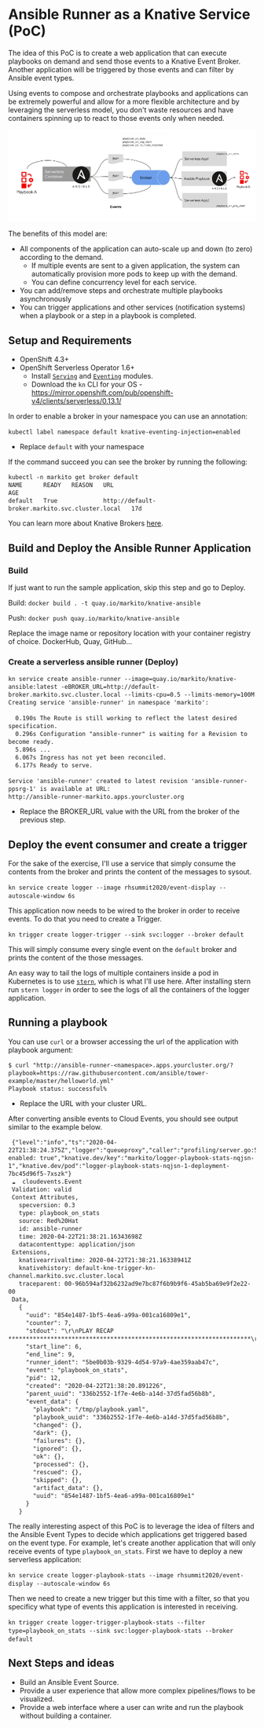 # Ansible Runner as a Knative Service (PoC)

The idea of this PoC is to create a web application that can execute playbooks on demand and send those events to a Knative Event Broker.  Another application will be triggered by those events and can filter by Ansible event types.  

Using events to compose and orchestrate playbooks and applications can be extremely powerful and allow for a more flexible architecture and by leveraging the serverless model, you don't waste resources and have containers spinning up to react to those events only when needed. 

![Diagram](Ansible-Knative-Events.png "Diagram")

The benefits of this model are: 
- All components of the application can auto-scale up and down (to zero) according to the demand. 
    - If multiple events are sent to a given application, the system can automatically provision more pods to keep up with the demand. 
    - You can define concurrency level for each service.
- You can add/remove steps and orchestrate multiple playbooks asynchronously
- You can trigger applications and other services (notification systems) when a playbook or a step in a playbook is completed. 

## Setup and Requirements

- OpenShift 4.3+ 
- OpenShift Serverless Operator 1.6+
    - Install [`Serving`](https://docs.openshift.com/container-platform/4.3/serverless/installing_serverless/installing-knative-serving.html) and [`Eventing`](https://openshift-knative.github.io/docs/docs/proc_knative-eventing.html) modules. 
    - Download the `kn` CLI for your OS - https://mirror.openshift.com/pub/openshift-v4/clients/serverless/0.13.1/

In order to enable a broker in your namespace you can use an annotation:

`kubectl label namespace default knative-eventing-injection=enabled`

* Replace `default` with your namespace 

If the command succeed you can see the broker by running the following: 

```
kubectl -n markito get broker default 
NAME      READY   REASON   URL                                               AGE
default   True             http://default-broker.markito.svc.cluster.local   17d
```

You can learn more about Knative Brokers [here](https://knative.dev/docs/eventing/broker-trigger/).

## Build and Deploy the Ansible Runner Application

### Build 
If just want to run the sample application, skip this step and go to Deploy. 

Build: 
`docker build . -t quay.io/markito/knative-ansible`

Push: 
`docker push quay.io/markito/knative-ansible`

Replace the image name or repository location with your container registry of choice. DockerHub, Quay, GitHub...

### Create a serverless ansible runner (Deploy)

```
kn service create ansible-runner --image=quay.io/markito/knative-ansible:latest -eBROKER_URL=http://default-broker.markito.svc.cluster.local --limits-cpu=0.5 --limits-memory=100M
Creating service 'ansible-runner' in namespace 'markito':

  0.190s The Route is still working to reflect the latest desired specification.
  0.296s Configuration "ansible-runner" is waiting for a Revision to become ready.
  5.896s ...
  6.067s Ingress has not yet been reconciled.
  6.177s Ready to serve.

Service 'ansible-runner' created to latest revision 'ansible-runner-ppsrg-1' is available at URL:
http://ansible-runner-markito.apps.yourcluster.org
```

* Replace the BROKER_URL value with the URL from the broker of the previous step. 

## Deploy the event consumer and create a trigger

For the sake of the exercise, I'll use a service that simply consume the contents from the broker and prints the content of the messages to sysout. 

`kn service create logger --image rhsummit2020/event-display --autoscale-window 6s`

This application now needs to be wired to the broker in order to receive events.  To do that you need to create a Trigger. 

`kn trigger create logger-trigger --sink svc:logger --broker default`

This will simply consume every single event on the `default` broker and prints the content of the those messages. 

An easy way to tail the logs of multiple containers inside a pod in Kubernetes is to use [`stern`](https://github.com/wercker/stern), which is what I'll use here.  After installing stern run `stern logger` in order to see the logs of all the containers of the logger application. 

## Running a playbook 

You can use `curl` or a browser accessing the url of the application with playbook argument:

```
$ curl "http://ansible-runner-<namespace>.apps.yourcluster.org/?playbook=https://raw.githubusercontent.com/ansible/tower-example/master/helloworld.yml"                                              
Playbook status: successful%
```
* Replace the URL with your cluster URL.

After converting ansible events to Cloud Events, you should see output similar to the example below. 

```
 {"level":"info","ts":"2020-04-22T21:38:24.375Z","logger":"queueproxy","caller":"profiling/server.go:59","msg":"Profiling enabled: true","knative.dev/key":"markito/logger-playbook-stats-nqjsn-1","knative.dev/pod":"logger-playbook-stats-nqjsn-1-deployment-7bc45d96f5-7xszk"}
 ☁️  cloudevents.Event
 Validation: valid
 Context Attributes,
   specversion: 0.3
   type: playbook_on_stats
   source: Red%20Hat
   id: ansible-runner
   time: 2020-04-22T21:38:21.16343698Z
   datacontenttype: application/json
 Extensions,
   knativearrivaltime: 2020-04-22T21:38:21.16338941Z
   knativehistory: default-kne-trigger-kn-channel.markito.svc.cluster.local
   traceparent: 00-96b594af32b6232ad9e7bc87f6b9b9f6-45ab5ba69e9f2e22-00
 Data,
   {
     "uuid": "854e1487-1bf5-4ea6-a99a-001ca16809e1",
     "counter": 7,
     "stdout": "\r\nPLAY RECAP *********************************************************************\r\n",
     "start_line": 6,
     "end_line": 9,
     "runner_ident": "5be0b03b-9329-4d54-97a9-4ae359aab47c",
     "event": "playbook_on_stats",
     "pid": 12,
     "created": "2020-04-22T21:38:20.891226",
     "parent_uuid": "336b2552-1f7e-4e6b-a14d-37d5fad56b8b",
     "event_data": {
       "playbook": "/tmp/playbook.yaml",
       "playbook_uuid": "336b2552-1f7e-4e6b-a14d-37d5fad56b8b",
       "changed": {},
       "dark": {},
       "failures": {},
       "ignored": {},
       "ok": {},
       "processed": {},
       "rescued": {},
       "skipped": {},
       "artifact_data": {},
       "uuid": "854e1487-1bf5-4ea6-a99a-001ca16809e1"
     }
   }
```

The really interesting aspect of this PoC is to leverage the idea of filters and the Ansible Event Types to decide which applications get triggered based on the event type. For example, let's create another application that will only receive events of type `playbook_on_stats`.  First we have to deploy a new serverless application: 

`kn service create logger-playbook-stats --image rhsummit2020/event-display --autoscale-window 6s`

Then we need to create a new trigger but this time with a filter, so that you specificy what type of events this application is interested in receiving. 

`kn trigger create logger-trigger-playbook-stats --filter type=playbook_on_stats --sink svc:logger-playbook-stats --broker default`

## Next Steps and ideas 

- Build an Ansible Event Source. 
- Provide a user experience that allow more complex pipelines/flows to be visualized. 
- Provide a web interface where a user can write and run the playbook without building a container. 